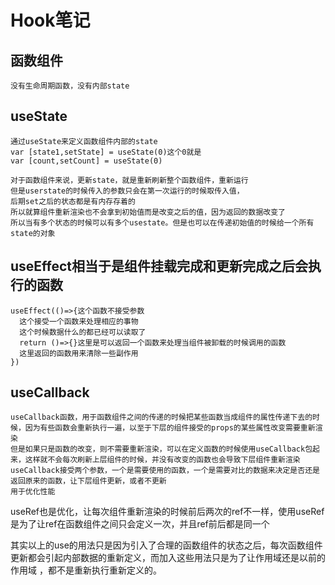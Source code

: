 # Hook笔记
  ## 函数组件
    没有生命周期函数，没有内部state
  ## useState
    通过useState来定义函数组件内部的state
    var [state1,setState] = useState(0)这个0就是
    var [count,setCount] = useState(0)
     
    对于函数组件来说，更新state，就是重新刷新整个函数组件，重新运行
    但是userstate的时候传入的参数只会在第一次运行的时候取传入值，
    后期set之后的状态都是有内存存着的
    所以就算组件重新渲染也不会拿到初始值而是改变之后的值，因为返回的数据改变了
    所以当有多个状态的时候可以有多个usestate。但是也可以在传递初始值的时候给一个所有state的对象
    
  ## useEffect相当于是组件挂载完成和更新完成之后会执行的函数
    useEffect(()=>{这个函数不接受参数
      这个接受一个函数来处理相应的事物
      这个时候数据什么的都已经可以读取了
      return ()=>{}这里是可以返回一个函数来处理当组件被卸载的时候调用的函数
      这里返回的函数用来清除一些副作用
    })
  ## useCallback
    useCallback函数，用于函数组件之间的传递的时候把某些函数当成组件的属性传递下去的时候，因为有些函数会重新执行一遍，以至于下层的组件接受的props的某些属性改变需要重新渲染
    但是如果只是函数的改变，则不需要重新渲染，可以在定义函数的时候使用useCallback包起来，这样就不会每次刷新上层组件的时候，并没有改变的函数也会导致下层组件重新渲染
    useCallback接受两个参数，一个是需要使用的函数，一个是需要对比的数据来决定是否还是返回原来的函数，让下层组件更新，或者不更新
    用于优化性能

  useRef也是优化，让每次组件重新渲染的时候前后两次的ref不一样，使用useRef是为了让ref在函数组件之间只会定义一次，并且ref前后都是同一个


  其实以上的use的用法只是因为引入了合理的函数组件的状态之后，每次函数组件更新都会引起内部数据的重新定义，而加入这些用法只是为了让作用域还是以前的作用域 ，都不是重新执行重新定义的。